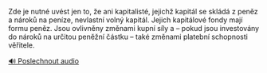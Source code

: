 
Zde je nutné uvést jen to, že ani kapitalisté, jejichž kapitál se skládá z peněz a nároků na peníze, nevlastní volný kapitál. Jejich kapitálové fondy mají formu peněz. Jsou ovlivněny změnami kupní síly a – pokud jsou investovány do nároků na určitou peněžní částku – také změnami platební schopnosti věřitele.

[🔊 Poslechnout audio](/data/7-paragraphs/audio/chapter_93/para_003-Zde-je-nutn-uvst-jen-to-e-ani-kapitalist-jej.mp3)
